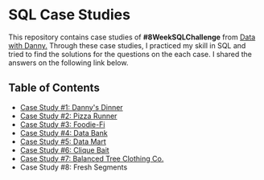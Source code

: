 # SQL Case Studies

This repository contains case studies of **#8WeekSQLChallenge** from [Data with Danny.](https://8weeksqlchallenge.com/getting-started/) Through these case studies, I practiced my skill in SQL and tried to find the solutions for the questions on the each case. I shared the answers on the following link below. 

## Table of Contents
- [Case Study #1: Danny's Dinner](https://github.com/eunikehp/SQL-Case-Studies/blob/main/Case%20Study%20%231:%20Danny's%20Dinner.md)
- [Case Study #2: Pizza Runner](https://github.com/eunikehp/SQL-Case-Studies/blob/main/Case%20Study%20%232:%20Pizza%20Runner/Main%20page.md)
- [Case Study #3: Foodie-Fi](https://github.com/eunikehp/SQL-Case-Studies/blob/main/Case%20Study%20%233%20-%20Foodie-Fi/Main%20Page.md)
- [Case Study #4: Data Bank](https://github.com/eunikehp/SQL-Case-Studies/blob/main/Case%20Study%20%234%20-%20Data%20Bank.md)
- [Case Study #5: Data Mart](https://github.com/eunikehp/SQL-Case-Studies/blob/main/Case%20Study%20%235:%20Data%20Mart/Main%20Page.md)
- [Case Study #6: Clique Bait](https://github.com/eunikehp/SQL-Case-Studies/blob/main/Case%20Study%20%236:%20Clique%20Bait/Main%20Page.md)
- [Case Study #7: Balanced Tree Clothing Co.](https://github.com/eunikehp/SQL-Case-Studies/blob/main/Case%20Study%20%237:%20Balanced%20Tree%20Clothing%20Co./Main%20Page.md)
- Case Study #8: Fresh Segments
